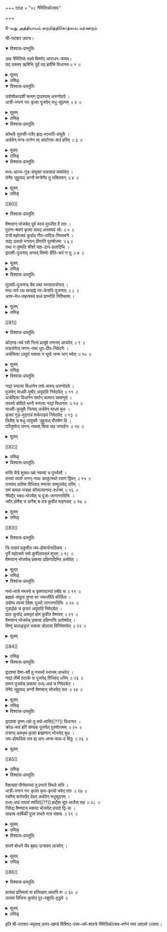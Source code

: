 +++
title = "०८ नैमित्तिकोत्सवः"

+++

8-வது அத்தியாயம் 
நைமித்திகோத்ஸவ வர்ணநம் 

श्री-पराशर उवाच।

<details open><summary>विश्वास-प्रस्तुतिः</summary>

अथ नैमित्तिकं वक्ष्ये विष्णोर् आराधन-क्रमम्।  
यद् उक्तम् ऋषिभिः पूर्वं तद् ब्रवीमि विधानतः॥ १ ॥
</details>

<details><summary>मूलम्</summary>

अथ नैमित्तिकं वक्ष्ये विष्णोर् आराधन-क्रमम्।  
यद् उक्तम् ऋषिभिः पूर्वं तद् ब्रवीमि विधानतः॥ १ ॥
</details>

<details><summary>तमिऴ्</summary>

ता-म्।--परासरबगवाऩ् सॊल्लुगिऱार्।-रुषिगळे! पगवाऩु
क्कु नित्यमागच्चॆय्यवेण्डुम् तिरुवारादनक्रमत्तैप् परक्कच्
चॊऩ्ऩेऩ। इऩि,विसेषदिनङ्गळिऱ् सॆय्यवेण्डिय तिरुवाराद
नक्रमत्तैच्चॊल्लप्पोगिऱेऩ् केळुङ्गळ्।इव्वण्णमे वसि
ष्टर् मुदलिय रुषिगळुम् मुऱ्कालत्ति लुबदेसिददिरुक्किऱार्गळ्।
</details>

<details open><summary>विश्वास-प्रस्तुतिः</summary>

उपोष्यैकादशीं सम्यग् द्वादश्याम् अरुणोदये ।  
धात्री-स्नानं नरः कृत्वा पूजयेन् मधु-सूदनम् ॥ २ ॥
</details>

<details><summary>मूलम्</summary>

उपोष्यैकादशीं सम्यग् द्वादश्याम् अरुणोदये ।  
धात्री-स्नानं नरः कृत्वा पूजयेन् मधु-सूदनम् ॥ २ ॥
</details>

<details><summary>तमिऴ्</summary>

ता-म्। - एगादसियऩ्ऱैक्कु ऒऩ्ऱुम् पुजियामलुबवासंसॆ
य्दु त्वादसि यऩ्ऱैक्कु विडियऱ्कालत्तिल् तलैक्कु नॆल्लिक्काय्
तेय्त्तुक्कॊण्डु स्नानम् सॆय्दु पिऩ्बु श्रीमन्नारायणऩुक्कु
त्तिरुवारादनम् सॆय्यवेण्डुम्।
</details>

<details open><summary>विश्वास-प्रस्तुतिः</summary>

कोमलैः तुलसी-पत्रैर् हृद्य-मञ्जरि-संयुतैः ।  
अर्चयेन् मन्त्र-रत्नेन त्व् अष्टोत्तर-शतं हरिम् ॥ ३ ॥
</details>

<details><summary>मूलम्</summary>

कोमलैः तुलसी-पत्रैर् हृद्य-मञ्जरि-संयुतैः ।  
अर्चयेन् मन्त्र-रत्नेन त्व् अष्टोत्तर-शतं हरिम् ॥ ३ ॥
</details>

<details><summary>तमिऴ्</summary>

ता- म् - अत्तिरुवारादनत्तिल्, अऴगियदायिरुक्किऱ कदिर्गळै युडैय म्रुदुवाऩ तिरुत्तुऴायिऩि तऴ्गळैक्कॊण्डु त्वयमन्द्र त्तिऩाल् श्रीमन्नारायणऩुक्कु अर्च्चऩै सॆय्यवेण्डियदु।
</details>

<details open><summary>विश्वास-प्रस्तुतिः</summary>

मध्व्-आज्य-गुड-संयुक्तं पायसान्नं समर्पयेत् ।  
तेनैव जुहुयाद् अग्नौ मन्त्रेणैव तु भक्तिमान् ॥ ४ ॥
</details>

<details><summary>मूलम्</summary>

मध्व्-आज्य-गुड-संयुक्तं पायसान्नं समर्पयेत् ।  
तेनैव जुहुयाद् अग्नौ मन्त्रेणैव तु भक्तिमान् ॥ ४ ॥
</details>

<details><summary>तमिऴ्</summary>

ता म्।- पिऩ्बु, तेऩ्, पाल्, वॆल्लम् सेर्त्तुच् चॆय्दप्र सादत्तै यमुदुसॆय्यप्पण्णि, अन्द प्रसादत्तिऩालेयेत्व यमन्द्रत्तैच् चॊल्लि वॆगुबक्तियुडऩ् तऩ् सक्तिक्कुत्तक्कबडि अक्नियिल् होमम सॆय्यवेण्डियदु।
</details>

[[80]]

<details open><summary>विश्वास-प्रस्तुतिः</summary>

वैष्णवान् भोजयेत् पूर्वं स्वयं भुञ्जीत वै ततः ।  
पुराण-श्रवणं कृत्वा यावद् अस्तमयं रवेः ॥ ५ ॥  
रात्रौ महोत्सवं कुर्याद् गीत-वादित्र-निस्स्वनैः ।  
सद्यः प्रसन्नो भगवान् प्रीणाति पुरुषोत्तमः ॥ ६॥  
तथा न तुष्यति श्रीशो यज्ञ-दान-व्रतादिभिः ।  
द्वादशी-पूजनाद् अन्यद् विष्णोः प्रीति-करं न तु ॥ ७ ॥
</details>

<details><summary>मूलम्</summary>

वैष्णवान् भोजयेत् पूर्वं स्वयं भुञ्जीत वै ततः ।  
पुराण-श्रवणं कृत्वा यावद् अस्तमयं रवेः ॥ ५ ॥  
रात्रौ महोत्सवं कुर्याद् गीत-वादित्र-निस्स्वनैः ।  
सद्यः प्रसन्नो भगवान् प्रीणाति पुरुषोत्तमः ॥ ६॥  
तथा न तुष्यति श्रीशो यज्ञ-दान-व्रतादिभिः ।  
द्वादशी-पूजनाद् अन्यद् विष्णोः प्रीति-करं न तु ॥ ७ ॥
</details>

<details><summary>तमिऴ्</summary>

ता-म्।- पिऩ्बु श्रीवैष्णवर्गळै यमुदुसॆय्यप्पण्णि वैत्तु अदऩ्बिऩ् अच्चेषत्तैत् ताऩ्बुजिक्कक्कडवऩ्,अन्दर म्, सूर्यऩस्तमिक्कुमळवु मुऱङ्गामलिरुन्दु पुराणम् वासिक्कु मिडत्तिऱ्कुच् चॆऩ्ऱु पुराणगदैगळैक्केट्टिरुन्दु, अऩ्ऱिरात् तिरि वीणै मत्तळम् मुदलिय मङ्गळ वात्यङ्गळै मुऴक्कि श्रीमन्ना रायणऩुक्कुप् पॆरिय उत्सवम् सॆय्यक्कडवऩ्। इप्पडिसॆय्दा ल् श्रीमक्कारायणऩ् वॆगु सीक्रत्तिल् अवऩिडत्तिलरुळ्बुरिवऩ्। यज्ञम्,तानम्, व्रदम् मुदलिय ऎदैच्चॆय्दालुम् अदॆल्लाम् त्वादसियिल् कीऴ्च्चॊऩ्ऩबडि सॆय्ददिरुवारादनत्तैप्पोल् श्री पदिक्कुप् प्रियमागमाट्टा।
</details>

<details open><summary>विश्वास-प्रस्तुतिः</summary>

तुलसी-पूजनाच् चैव तथा भागवतार्चनात् ।  
मन्द-वारे ऽथ सायाह्ने नर-केसरि-पूजनात् ॥ ८ ॥  
अश्व-मेध-सहस्रस्य फलं प्राप्नोति निश्चितम् ।
</details>

<details><summary>मूलम्</summary>

तुलसी-पूजनाच् चैव तथा भागवतार्चनात् ।  
मन्द-वारे ऽथ सायाह्ने नर-केसरि-पूजनात् ॥ ८ ॥  
अश्व-मेध-सहस्रस्य फलं प्राप्नोति निश्चितम् ।
</details>

<details><summary>तमिऴ्</summary>

ता- म् - तिरुत्तुऴायैयुम् श्रीवैष्णवर्गळैयु मारादित्ता लुम्, नरसिम्ह सदुर्त्तसियिल् अदिलुम् सऩिक्किऴमैयोडु कूडिय नरसिम्हसदुर्त्तसियिल् सायङ्गालत्तिल् श्रीनरसिम्हऩुक्कुत्तिरुवा रादनम् सॆय्दालुम् आयिरमस्वमेदङ्गळिऩ् पलत्तैयडैयक्कड वऩ्। इदिल् कॊञ्जमुम संसयमिल्लै निच्चयम्।
</details>

[[81]]

<details open><summary>विश्वास-प्रस्तुतिः</summary>

कोदण्ड-स्थे रवौ नित्यं प्रत्यूषे स्नानम् आचरेत् ॥ ९ ॥  
तत्रार्चयेज् जगन्-नाथं धूप-दीप-निवेदनैः ।  
अर्चयित्वा ऽच्युतं भक्त्या न भूयो जन्म-भाग् भवेत् ॥ १० ॥
</details>

<details><summary>मूलम्</summary>

कोदण्ड-स्थे रवौ नित्यं प्रत्यूषे स्नानम् आचरेत् ॥ ९ ॥  
तत्रार्चयेज् जगन्-नाथं धूप-दीप-निवेदनैः ।  
अर्चयित्वा ऽच्युतं भक्त्या न भूयो जन्म-भाग् भवेत् ॥ १० ॥
</details>

<details><summary>तमिऴ्</summary>

ता - म - मार्गऴिमासत्तिल् विडियऱ्कालददि लॆऴुन्दिरुन्दु स्नानमसॆय्दु श्रीमन्नारायणऩुक्कु पगदियुडऩ् तूबदीबङ्ग मर्प्पित्तु नैवेत्यम कण्डरुळप्पण्णि, तिऩनदोऱुम तिरुवा रादनम् सॆय्यक्कडवऩ्। इप्पडिसॆय्गिऱवऩ् तिरुमबि संसारद तिऱ् पिऱगगमाट्टाऩ।
</details>

<details open><summary>विश्वास-प्रस्तुतिः</summary>

नद्यां स्नात्वा विधानेन तपो-मास्य् अरुणोदये ।  
पूजयेन् माधवी-पुष्पैर् अपूपादि निवेदयेत् ॥ ११ ॥  
अर्चयित्वा विधानेन सर्वान् कामान् समश्नुते ।  
तपस्ये चोदिते भानौ स्नात्वा नद्यां विधानतः ॥ १२ ॥  
माधवी-कुसुमैः नित्यम् अर्चयेन् माधवं बुधः ।  
कृसरं गुड-मुद्गान्नं शर्कराढ्यं निवेदयेत् ॥ १३ ॥  
तिलैश् च मधु-संयुक्तैः जुहुयात् पौरुषेण हि ।  
परितुष्येज् जगन्-नाथश् श्रिया सह जनार्दनः ॥ १४ ॥
</details>

<details><summary>मूलम्</summary>

नद्यां स्नात्वा विधानेन तपो-मास्य् अरुणोदये ।  
पूजयेन् माधवी-पुष्पैर् अपूपादि निवेदयेत् ॥ ११ ॥  
अर्चयित्वा विधानेन सर्वान् कामान् समश्नुते ।  
तपस्ये चोदिते भानौ स्नात्वा नद्यां विधानतः ॥ १२ ॥  
माधवी-कुसुमैः नित्यम् अर्चयेन् माधवं बुधः ।  
कृसरं गुड-मुद्गान्नं शर्कराढ्यं निवेदयेत् ॥ १३ ॥  
तिलैश् च मधु-संयुक्तैः जुहुयात् पौरुषेण हि ।  
परितुष्येज् जगन्-नाथश् श्रिया सह जनार्दनः ॥ १४ ॥
</details>

[[82]]  

<details><summary>तमिऴ्</summary>

ताम् - मागमासत्तिल् विडियऱ्कालत्तिलुम् पाल्गुनमासत्ति ल्विडिन्दबिऩ्बुम आऱुगळिऱ् सॆऩ्ऱु स्नानम् सॆय्दु कुऱुक्कत्ति पुष्पत्तैत् तिरुमालै कट्टि श्री मन्नारायणऩुक्कु तिऩन्दोऱुम् स मर्प्पित्तुत् तिरुवारादगम् सॆय्यक्कडवऩ्। पिऩ्बु अप्पम् मुदलि य तिरुप्पणियारङ्गळुम्,ऎळ्ळुण्डै, पॊङ्गल्, सर्क्करैप्पॊ ङ्गल् मुदलिय प्रसादङ्गळुम् अमुदु सॆय्यप्पण्णि, अन्दरम् ऎळ्ळुम् तेऩुम् कलादु पुरुषसूक्तत्तिऩ् रुक्कुक्कळैच् चॊल्लि होमम् सॆय्यक्कडवऩ्। इप्पडिसॆय्दाल् अवऩुक्कु समस्त माऩ मऩोरदङ्गळुम् निऱैवेऱुम। अवऩ्मेल् श्रीमहालक्ष्मि यम् श्रीमन्नारायणऩुम् अनुक्रहम् सॆय्वार्गळ्।
</details>

<details open><summary>विश्वास-प्रस्तुतिः</summary>

मासि चैत्रे शुक्ल-पक्षे नवम्यां च पुनर्वसौ ।  
तस्यां जातो जगन्-नाथः काकुत्स्थो रावणं द्विषन् ॥ १५ ॥  
तस्याम् उपोष्य विधिवत् स्नात्वा सम्पूजयेद् धरिम् ।  
रामं कमल-पत्राक्षं कौसल्यानन्द-वर्धनम् ॥ १६ ॥  
नैवेद्यैर् भक्ष्य-भोज्यैश् च पूजा-जागरणादिभिः ।  
जपैर् होमैश् च दानैश् च तत्र कुर्वीत मङ्गलम् ॥ १७ ॥
</details>

<details><summary>मूलम्</summary>

मासि चैत्रे शुक्ल-पक्षे नवम्यां च पुनर्वसौ ।  
तस्यां जातो जगन्-नाथः काकुत्स्थो रावणं द्विषन् ॥ १५ ॥  
तस्याम् उपोष्य विधिवत् स्नात्वा सम्पूजयेद् धरिम् ।  
रामं कमल-पत्राक्षं कौसल्यानन्द-वर्धनम् ॥ १६ ॥  
नैवेद्यैर् भक्ष्य-भोज्यैश् च पूजा-जागरणादिभिः ।  
जपैर् होमैश् च दानैश् च तत्र कुर्वीत मङ्गलम् ॥ १७ ॥
</details>

<details><summary>तमिऴ्</summary>

ता-म्- सैत्रमासम् सुक्लबक्षम् नवमिगूडिय पुनर्वस नक्षत्रत्तिल् कौसलैयिऩ् कर्प्पत्तिल् सर्वेस्वरऩ्श्रीरामऩाय् वन्दवदरित्तार्। पिऩ्बनेगमाऩ इरावणऩ् मुदलिय इराक्षसर् कळैक्कॊऩ्ऱार्। अऩ्ऱैयदिऩत्तिल् अन्द श्रीरामऩुक्कु तूबदि पङ्गळ् मुदलिय उबसारङ्गळुम्, प्रसादम् तिरुप्पणियारम् मुदलि य नैवेत्यङ्गळुम् समर्प्पित्तुत् तिरुवारादनम् समर्प्पित्तुत् ताऩुबवासमायिरुन्दु श्रीराम मन्द्रत्तै जबंसॆय्दु पिऩ्बन्द मन्द्रत्तैच् चॊल्लि होमम् पण्णि तागङ्गळैच्चॆय्दु उऱङ् गामल् विऴित्तिरुन्दु श्रीरामऩुक्कु उत्सवम् सॆय्यक्कडवऩ्,कऎ।
</details>

[[83]] 

<details open><summary>विश्वास-प्रस्तुतिः</summary>

त्रि-वासरं प्रकुर्वीत जप-होमार्चनादिकम् ।  
पूर्णे महोत्सवे रम्ये कुर्वीतावभृतं शुभम् ॥ १८ ॥  
वैष्णवान् भोजयेच् छक्त्या दक्षिणादिभिर् अर्चयेत् ।
</details>

<details><summary>मूलम्</summary>

त्रि-वासरं प्रकुर्वीत जप-होमार्चनादिकम् ।  
पूर्णे महोत्सवे रम्ये कुर्वीतावभृतं शुभम् ॥ १८ ॥  
वैष्णवान् भोजयेच् छक्त्या दक्षिणादिभिर् अर्चयेत् ।
</details>

<details><summary>तमिऴ्</summary>

ता-म् - कीऴ्च्चॊऩ्ऩ जबहोमङ्गळैयुम् उत्सवत्तैयुम् मूऩ्ऱु नाळ् नडत्तिप्पिऩ्बु अवप्रुदम् ऎऩ्गिऱ मङ्गळस्नानंसॆ तु श्रीवैष्णवर्गळुक्कुत् तदीयारादनम् सॆय्दु तऩ्सक्तिक्कुत् तगुन्दबडिदक्षिणै कॊडुत्तुत्रुप्तियडैविक्कवेण्डियदु। 
</details>

<details open><summary>विश्वास-प्रस्तुतिः</summary>

नभो-मासे नभस्ये च कृष्णाष्टम्यां तथैव च ॥ १९ ॥  
ब्रह्मर्क्ष-संयुता पुण्या सा जयन्तीति कीर्तिता ।  
उपोष्य तस्यां देवेशः पूज्यो जागरणादिभिः ॥ २० ॥  
गुडार्द्रकं च कृसरं अपूपादि निवेदयेत् ।  
प्रातः कुर्याद् अवभृतं होमं कुर्वीत वैष्णवम् ॥ २१ ॥  
वैष्णवान् भोजयेच् छक्त्या दक्षिणाभिः प्रतोषयेत् ।  
विष्णुं चालङ्कृतं भक्त्या डोलायां विनिवेशयेत् ॥ २२ ॥
</details>

<details><summary>मूलम्</summary>

नभो-मासे नभस्ये च कृष्णाष्टम्यां तथैव च ॥ १९ ॥  
ब्रह्मर्क्ष-संयुता पुण्या सा जयन्तीति कीर्तिता ।  
उपोष्य तस्यां देवेशः पूज्यो जागरणादिभिः ॥ २० ॥  
गुडार्द्रकं च कृसरं अपूपादि निवेदयेत् ।  
प्रातः कुर्याद् अवभृतं होमं कुर्वीत वैष्णवम् ॥ २१ ॥  
वैष्णवान् भोजयेच् छक्त्या दक्षिणाभिः प्रतोषयेत् ।  
विष्णुं चालङ्कृतं भक्त्या डोलायां विनिवेशयेत् ॥ २२ ॥
</details>

[[84]]

<details><summary>तमिऴ्</summary>

ता-म्- ईरावणमासत्तिल् लावदु पात्रबदमासत्तिलावदु सूर्यऩ् सिम्हरासियिल् प्रवेसित्तिरुक्कुम्बोदु (आवणिमास त्तिल्) क्रुष्णबक्ष अष्टम् रोहिणीगूडिय तिऩत्तिऱ्कु श्री जय न्दियॆऩ्ऱुबॆयर्। अत्तिऩत्तिल् उबवासम् सॆय्दु रात्रि विऴित्ति रुन्दु सुगगु वॆल्लम, ऎळळुरुण्डै, अबबम मुदलिय तिरुप्पणि यारङगळै करुष्णऩाय्वदरित्त श्रीमन् नारायणऩुक्कु अमुदु सॆय्यप्पण्णि मऱुनाळ् विडिन्दबिऩ् अवबरुदमॆऩ्गिऱ मङ्गळस् नानमसॆय्दु श्रीमहाविष्णु विषयमाऩ मन्दरङ्गळिऩाल् हो मम पणणि, पिऩ्बु श्रीवैष्णवर्गळुक्कुत् तदीयारादनम् सॆय्दु तसैक्तिक्कुत्तगुन्दबडि तक्षिणै कॊडुत्तु त्रुबदियडैवित्तु, सायङ्गालम् कण्णऩुक्कुत् तिरुवाबरण पुष्पम मुदलियवैस् मर्प्पित्तु ऊञ्जलिलॆऴुन्दरुळप्पण्णि उदलवम सॆय्यक्कडवऩ
</details>

<details open><summary>विश्वास-प्रस्तुतिः</summary>

द्वादश्यां वैष्ण-वर्षे तु नभस्ये स्नानम् आचरेत् ।  
नद्यां तीर्थे तटाके वा पूजयेद् विधिवद् धरिम् ॥ २३ ॥  
वामनं पूजयेच् छक्त्या दध्य्-अन्नं च निवेदयेत् ।  
तेनैव जुहुयाद् अग्नौ वैष्णवान् भोजयेत् ततः ॥ २४ ॥
</details>

<details><summary>मूलम्</summary>

द्वादश्यां वैष्ण-वर्षे तु नभस्ये स्नानम् आचरेत् ।  
नद्यां तीर्थे तटाके वा पूजयेद् विधिवद् धरिम् ॥ २३ ॥  
वामनं पूजयेच् छक्त्या दध्य्-अन्नं च निवेदयेत् ।  
तेनैव जुहुयाद् अग्नौ वैष्णवान् भोजयेत् ततः ॥ २४ ॥
</details>

<details><summary>तमिऴ्</summary>

ता - म - पात्रबदमासत्तिल् सुक्लबक्षददिल् तिरुवोणन्ग्ष तरददोडुगूडिय तवादसियऩऱैक्कु (वामनदवादसियऩ्ऱैक्कु) आऱुगळिलावदु पुण्यबुष्करिणिगळिलावदु स्नानमसॆयदु वाम नऩुक्कुत् तिरुवारादनम सॆय्दु तदयोदरुम अमुदुसॆय्यबबण् णिब पिऩ्बनदबरसादददिऩाल् होममसॆयदु श्रीवैष्णवर्ग ळुक्कुत् तदीयारादगम् सॆय्यवेण्डियदु।
</details>

<details open><summary>विश्वास-प्रस्तुतिः</summary>

द्वादश्यां कृष्ण-पक्षे तु तपो-मासि[[??]] विधानतः ।  
क्रोड-रूपं हरिं सम्यक् पूजयेत् पुरुषोत्तमम् ॥ २५ ॥  
तत्राप्य् अवभृथं कृत्वा ब्राह्मणान् भोजयेद् बुधः ।  
जप-होमादिकं तत्र ह्य् अन्-अन्त-फल-दं विदुः ॥ २६ ॥
</details>

<details><summary>मूलम्</summary>

द्वादश्यां कृष्ण-पक्षे तु तपो-मासि[[??]] विधानतः ।  
क्रोड-रूपं हरिं सम्यक् पूजयेत् पुरुषोत्तमम् ॥ २५ ॥  
तत्राप्य् अवभृथं कृत्वा ब्राह्मणान् भोजयेद् बुधः ।  
जप-होमादिकं तत्र ह्य् अन्-अन्त-फल-दं विदुः ॥ २६ ॥
</details>

[[85]]

<details><summary>तमिऴ्</summary>

ता -म् - मासिमासम् क्रुष्णबक्षत्वादसियऩ्ऱैक्कु श्रीवरा हनयनारुक्कु उत्सवम् सॆय्दु अवबरुदस्नानंसॆय्दु पिऩ्बुश्री वैष्णवर्गळुक्कुत् तदीयारादनम् सॆय्यवेण्डियदु। अन्ना ळिल् जबम्होमम मुदलियवै ऎदुसॆय्दालुम् अवै अळविल् लादबलत्तैक् कॊडुक्कुम्।
</details>

<details open><summary>विश्वास-प्रस्तुतिः</summary>

वैशाख्यां पौर्णमास्यां तु प्रभाते विमले सति ।  
धात्री-स्नानं नरः कृत्वा कृत-कृत्यो भवेत् ततः ॥ २७ ॥  
रक्तैस् सरोरुहैर् देवम् अर्चयेन् मधुसूदनम् ।  
दध्य्-अन्नं पायसं स्फीतं[[??]] हृद्यैश् चूत-फलैस् सह ॥ २८ ॥  
निवेद्य वैष्णवान् भक्त्या भोजयेत् प्रयतो द्वि-जः ।  
साहस्र-वार्षिकीं पूजां लभते नात्र संशयः ॥ २९ ॥
</details>

<details><summary>मूलम्</summary>

वैशाख्यां पौर्णमास्यां तु प्रभाते विमले सति ।  
धात्री-स्नानं नरः कृत्वा कृत-कृत्यो भवेत् ततः ॥ २७ ॥  
रक्तैस् सरोरुहैर् देवम् अर्चयेन् मधुसूदनम् ।  
दध्य्-अन्नं पायसं स्फीतं[[??]] हृद्यैश् चूत-फलैस् सह ॥ २८ ॥  
निवेद्य वैष्णवान् भक्त्या भोजयेत् प्रयतो द्वि-जः ।  
साहस्र-वार्षिकीं पूजां लभते नात्र संशयः ॥ २९ ॥
</details>

<details><summary>तमिऴ्</summary>

ता -म् - वैसागमासम पौर्णमियऩ्ऱैक्कु विडियऱ्कालद तिल् नॆल्लिक्काय् तेय्त्तु स्नानम् सॆय्दु सॆन्दामरैप् पूक्कळै क्कॊण्डुवन्दु श्रीमन् नारायणऩुक्कु समर्प्पित्तु, तिरुक्कऩ्ऩ लमुदु, तत्योदगम्, रुसियुळ्ळ माम्बऴङ्गळ्, इवैगळै सम्रुत् तियाग अऴुदु सॆय्यप्पण्णिप् पिऩ्बु श्रीवैष्णवर्गळै पक्तियु टऩमुदु सॆय्विक्कक्कडवऩ्। इन्नाळिलिव्विदमाग पगवाऩैयुम् पागवदर्गळैयु मारादित्ताल् आयिरम् वरुषमागच् चॆय्दवाराद नत्तिऩ्बलत्तैयडैन्दु समस्तमाऩ यज्ञयागादिगळैयुम् सॆय् तवऩागक् कडवऩ्। इदिल्संसयमिल्लै।
</details>

<details open><summary>विश्वास-प्रस्तुतिः</summary>

शयने बोधने चैव बृहद्-उत्सवम् आचरेत् ।
</details>

<details><summary>मूलम्</summary>

शयने बोधने चैव बृहद्-उत्सवम् आचरेत् ।
</details>

<details><summary>तमिऴ्</summary>

तारम् - सयनएगादसि (आषाडसुक्लैगादसि) यिलुम् पोदन ए कादसि (कार्त्तिग सुक्लएगादसि)यिलुम् श्रीमन्गारायणऩुक्कुप्पॆरिय उत्सवम् सॆय्यक्कडवऩ्
</details>

[[86]]

<details open><summary>विश्वास-प्रस्तुतिः</summary>

प्रत्यब्दं प्रतिमासं वा प्रतिपक्षम् अथापि वा ॥ ३० ॥  
उत्सवं विधिना कुर्यात् पुर-राष्ट्रादि-वृद्धये ॥
</details>

<details><summary>मूलम्</summary>

प्रत्यब्दं प्रतिमासं वा प्रतिपक्षम् अथापि वा ॥ ३० ॥  
उत्सवं विधिना कुर्यात् पुर-राष्ट्रादि-वृद्धये ॥
</details>

<details><summary>तमिऴ्</summary>

ता-म।- वरुषमास पक्षङगळिल् सॆय्यवेण्डिय उदसवत्
तैद तवऱामऱ सॆययगगडवऩ
</details>

इति श्री-पराशर-स्मृताव् उत्तर-खण्डे विशिष्ट-परम-धर्म-शास्त्रे नैमित्तिकोत्सव-वर्णनं नाम अष्टमो ऽध्यायः।